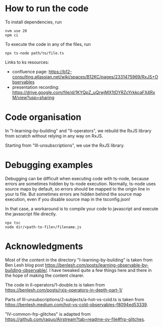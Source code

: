 # How to run the code

To install dependencies, run

```
nvm use 20
npm ci
```

To execute the code in any of the files, run

```
npx ts-node path/to/file.ts
```

Links to ks resources:
- confluence page: https://b12-consulting.atlassian.net/wiki/spaces/B12KC/pages/2331475969/RxJS+Observables
- presentation recording: https://drive.google.com/file/d/1KYQpZ_uQrwjMX1tDYRZcYrkkcaFX4RxM/view?usp=sharing

# Code organisation

In "I-learning-by-building" and "II-operators", we rebuild the RxJS library from scratch without relying in any way on RxJS.

Starting from "III-unsubscriptions", we use the RxJS library.

# Debugging examples

Debugging can be difficult when executing code with ts-node, because errors are sometimes hidden by ts-node execution.
Normally, ts-node uses source maps by default, so errors should be mapped to the origin line in your ts file.
But sometimes errors are hidden behind the source map execution, even if you disable source map in the tsconfig.json!

In that case, a workaround is to compile your code to javascript and execute the javascript file directly.

```
npx tsc
node dir/<path-to-file>/filename.js
```

# Acknowledgments

Most of the content in the directory "I-learning-by-building" is taken from Ben Lesh blog post
https://benlesh.com/posts/learning-observable-by-building-observable/. I have tweaked quite a few things here and there in the hope of making the content clearer.

The code in II-operators/1-double.ts is taken from https://benlesh.com/posts/rxjs-operators-in-depth-part-1/

Parts of III-unsubscriptions/2-subjects/a-hot-vs-cold.ts is taken from https://benlesh.medium.com/hot-vs-cold-observables-f8094ed53339.

"IV-common-frp-glitches" is adapted from https://github.com/raquo/Airstream?tab=readme-ov-file#frp-glitches.
